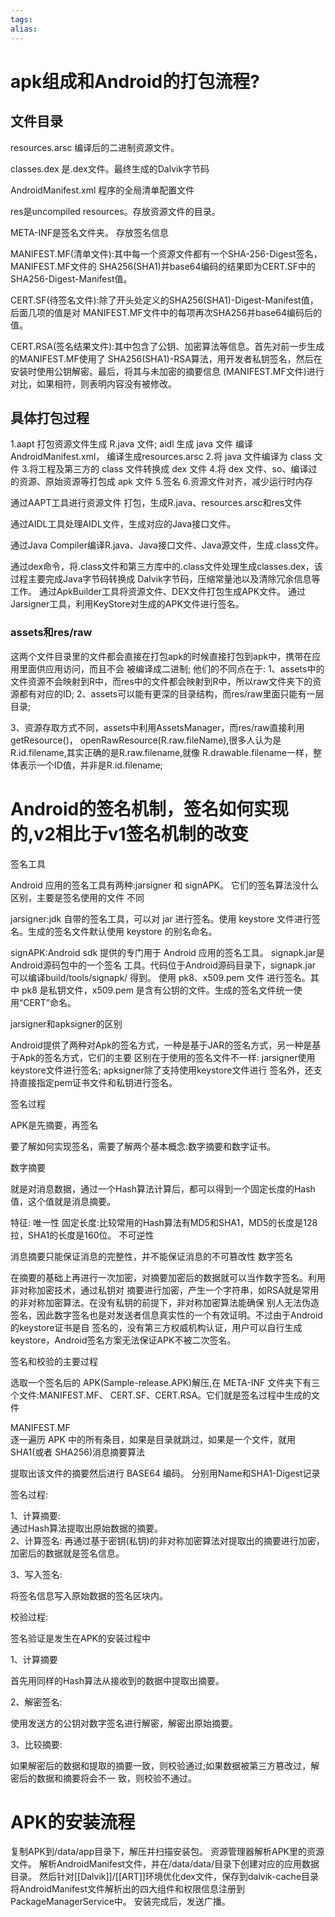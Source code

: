 ```yaml
---
tags: 
alias:
---
```

# apk组成和Android的打包流程?
## 文件目录
resources.arsc 编译后的二进制资源文件。

classes.dex 是.dex文件。最终生成的Dalvik字节码

AndroidManifest.xml 程序的全局清单配置文件

res是uncompiled resources。存放资源文件的目录。

META-INF是签名文件夹。 存放签名信息

MANIFEST.MF(清单文件):其中每一个资源文件都有一个SHA-256-Digest签名，MANIFEST.MF文件的 SHA256(SHA1)并base64编码的结果即为CERT.SF中的SHA256-Digest-Manifest值。

CERT.SF(待签名文件):除了开头处定义的SHA256(SHA1)-Digest-Manifest值，后面几项的值是对 MANIFEST.MF文件中的每项再次SHA256并base64编码后的值。

CERT.RSA(签名结果文件):其中包含了公钥、加密算法等信息。首先对前一步生成的MANIFEST.MF使用了 SHA256(SHA1)-RSA算法，用开发者私钥签名，然后在安装时使用公钥解密。最后，将其与未加密的摘要信息 (MANIFEST.MF文件)进行对比，如果相符，则表明内容没有被修改。

## 具体打包过程

1.aapt 打包资源文件生成 R.java 文件;
aidl 生成 java 文件 
编译AndroidManifest.xml，
编译生成resources.arsc
2.将 java 文件编译为 class 文件 
3.将工程及第三方的 class 文件转换成 dex 文件 
4.将 dex 文件、so、编译过的资源、原始资源等打包成 apk 文件 
5.签名 
6.资源文件对齐，减少运行时内存

通过AAPT工具进行资源文件 打包，生成R.java、resources.arsc和res文件

通过AIDL工具处理AIDL文件，生成对应的Java接口文件。

通过Java Compiler编译R.java、Java接口文件、Java源文件，生成.class文件。

通过dex命令，将.class文件和第三方库中的.class文件处理生成classes.dex，该过程主要完成Java字节码转换成 Dalvik字节码，压缩常量池以及清除冗余信息等工作。
通过ApkBuilder工具将资源文件、DEX文件打包生成APK文件。 通过Jarsigner工具，利用KeyStore对生成的APK文件进行签名。 
### assets和res/raw

这两个文件目录里的文件都会直接在打包apk的时候直接打包到apk中，携带在应用里面供应用访问，而且不会 被编译成二进制;
他们的不同点在于: 1、assets中的文件资源不会映射到R中，而res中的文件都会映射到R中，所以raw文件夹下的资源都有对应的ID; 2、assets可以能有更深的目录结构，而res/raw里面只能有一层目录;

3、资源存取方式不同，assets中利用AssetsManager，而res/raw直接利用getResource()， openRawResource(R.raw.fileName),很多人认为是R.id.filename,其实正确的是R.raw.filename,就像 R.drawable.filename一样，整体表示一个ID值，并非是R.id.filename;
# Android的签名机制，签名如何实现的,v2相比于v1签名机制的改变
签名工具

Android 应用的签名工具有两种:jarsigner 和 signAPK。 它们的签名算法没什么区别，主要是签名使用的文件 不同

jarsigner:jdk 自带的签名工具，可以对 jar 进行签名。使用 keystore 文件进行签名。生成的签名文件默认使用 keystore 的别名命名。

signAPK:Android sdk 提供的专门用于 Android 应用的签名工具。 signapk.jar是Android源码包中的一个签名 工具。代码位于Android源码目录下，signapk.jar 可以编译build/tools/signapk/ 得到。 使用 pk8、x509.pem 文件 进行签名。其中 pk8 是私钥文件，x509.pem 是含有公钥的文件。生成的签名文件统一使用“CERT”命名。

jarsigner和apksigner的区别

Android提供了两种对Apk的签名方式，一种是基于JAR的签名方式，另一种是基于Apk的签名方式，它们的主要 区别在于使用的签名文件不一样: jarsigner使用keystore文件进行签名; apksigner除了支持使用keystore文件进行 签名外，还支持直接指定pem证书文件和私钥进行签名。

签名过程

APK是先摘要，再签名

  要了解如何实现签名，需要了解两个基本概念:数字摘要和数字证书。

数字摘要

就是对消息数据，通过一个Hash算法计算后，都可以得到一个固定长度的Hash值，这个值就是消息摘要。

特征: 唯一性 固定长度:比较常用的Hash算法有MD5和SHA1，MD5的长度是128拉，SHA1的长度是160位。 不可逆性

  消息摘要只能保证消息的完整性，并不能保证消息的不可篡改性
数字签名

在摘要的基础上再进行一次加密，对摘要加密后的数据就可以当作数字签名。利用非对称加密技术，通过私钥对 摘要进行加密，产生一个字符串，如RSA就是常用的非对称加密算法。在没有私钥的前提下，非对称加密算法能确保 别人无法伪造签名，因此数字签名也是对发送者信息真实性的一个有效证明。不过由于Android的keystore证书是自 签名的，没有第三方权威机构认证，用户可以自行生成keystore，Android签名方案无法保证APK不被二次签名。

签名和校验的主要过程


选取一个签名后的 APK(Sample-release.APK)解压,在 META-INF 文件夹下有三个文件:MANIFEST.MF、 CERT.SF、CERT.RSA。它们就是签名过程中生成的文件

MANIFEST.MF  
逐一遍历 APK 中的所有条目，如果是目录就跳过，如果是一个文件，就用 SHA1(或者 SHA256)消息摘要算法

提取出该文件的摘要然后进行 BASE64 编码。 分别用Name和SHA1-Digest记录

签名过程:

1、计算摘要:  
通过Hash算法提取出原始数据的摘要。  
2、计算签名: 再通过基于密钥(私钥)的非对称加密算法对提取出的摘要进行加密，加密后的数据就是签名信息。

3、写入签名:

  将签名信息写入原始数据的签名区块内。

校验过程:

签名验证是发生在APK的安装过程中

1、计算摘要

首先用同样的Hash算法从接收到的数据中提取出摘要。

2、解密签名:

  使用发送方的公钥对数字签名进行解密，解密出原始摘要。

3、比较摘要:

  如果解密后的数据和提取的摘要一致，则校验通过;如果数据被第三方篡改过，解密后的数据和摘要将会不一
致，则校验不通过。


# APK的安装流程
复制APK到/data/app目录下，解压并扫描安装包。 
资源管理器解析APK里的资源文件。 解析AndroidManifest文件，并在/data/data/目录下创建对应的应用数据目录。 
然后针对[[Dalvik]]/[[ART]]环境优化dex文件，保存到dalvik-cache目录
将AndroidManifest文件解析出的四大组件和权限信息注册到PackageManagerService中。
安装完成后，发送广播。

